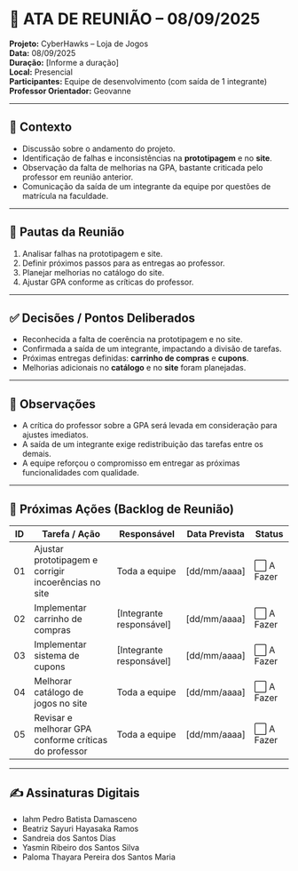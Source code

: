 # 📝 ATA DE REUNIÃO – 08/09/2025

**Projeto:** CyberHawks – Loja de Jogos  
**Data:** 08/09/2025  
**Duração:** [Informe a duração]  
**Local:** Presencial  
**Participantes:** Equipe de desenvolvimento (com saída de 1 integrante)  
**Professor Orientador:** Geovanne  

---

## 🎯 Contexto
- Discussão sobre o andamento do projeto.  
- Identificação de falhas e inconsistências na **prototipagem** e no **site**.  
- Observação da falta de melhorias na GPA, bastante criticada pelo professor em reunião anterior.  
- Comunicação da saída de um integrante da equipe por questões de matrícula na faculdade.  

---

## 📌 Pautas da Reunião
1. Analisar falhas na prototipagem e site.  
2. Definir próximos passos para as entregas ao professor.  
3. Planejar melhorias no catálogo do site.  
4. Ajustar GPA conforme as críticas do professor.  

---

## ✅ Decisões / Pontos Deliberados
- Reconhecida a falta de coerência na prototipagem e no site.  
- Confirmada a saída de um integrante, impactando a divisão de tarefas.  
- Próximas entregas definidas: **carrinho de compras** e **cupons**.  
- Melhorias adicionais no **catálogo** e no **site** foram planejadas.  

---

## 📝 Observações
- A crítica do professor sobre a GPA será levada em consideração para ajustes imediatos.  
- A saída de um integrante exige redistribuição das tarefas entre os demais.  
- A equipe reforçou o compromisso em entregar as próximas funcionalidades com qualidade.  

---

## 🚀 Próximas Ações (Backlog de Reunião)

| ID  | Tarefa / Ação | Responsável | Data Prevista | Status |
|-----|---------------|-------------|---------------|--------|
| 01  | Ajustar prototipagem e corrigir incoerências no site | Toda a equipe | [dd/mm/aaaa] | ⬜ A Fazer |
| 02  | Implementar carrinho de compras | [Integrante responsável] | [dd/mm/aaaa] | ⬜ A Fazer |
| 03  | Implementar sistema de cupons | [Integrante responsável] | [dd/mm/aaaa] | ⬜ A Fazer |
| 04  | Melhorar catálogo de jogos no site | Toda a equipe | [dd/mm/aaaa] | ⬜ A Fazer |
| 05  | Revisar e melhorar GPA conforme críticas do professor | Toda a equipe | [dd/mm/aaaa] | ⬜ A Fazer |

---

## ✍️ Assinaturas Digitais
- Iahm Pedro Batista Damasceno  
- Beatriz Sayuri Hayasaka Ramos  
- Sandreia dos Santos Dias  
- Yasmin Ribeiro dos Santos Silva  
- Paloma Thayara Pereira dos Santos Maria  
